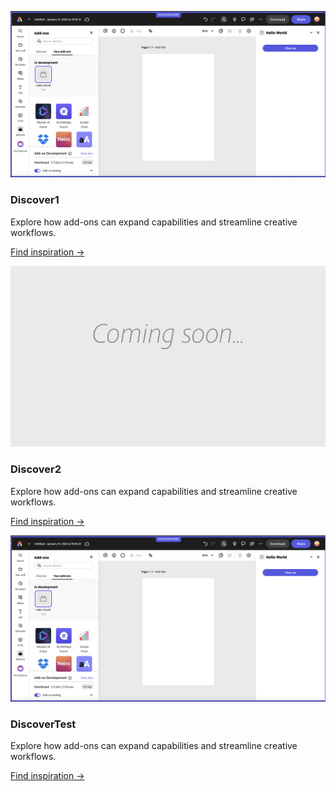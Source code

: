 <IconCard slots="image, heading, text, text1" repeat="2" />

![SideImage](./images/basic-js.png)

### Discover1

Explore how add-ons can expand capabilities and streamline creative workflows.

[Find inspiration →](./getting_started/developer-journey.md#discover)

![SideImage](./images/thumbs-coming-soon.png)

### Discover2

Explore how add-ons can expand capabilities and streamline creative workflows.

[Find inspiration →](./getting_started/developer-journey.md#discover)

<IconCard slots="image, heading, text" repeat="1" />

![SideImage](./images/basic-js.png)

### DiscoverTest

Explore how add-ons can expand capabilities and streamline creative workflows.

[Find inspiration →](./getting_started/developer-journey.md#discover)